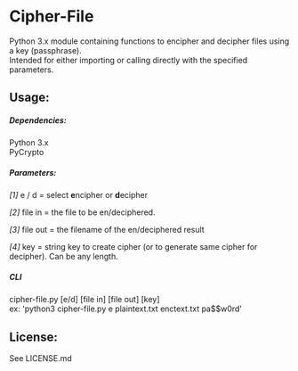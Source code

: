 # Cipher-File

Python 3.x module containing functions to encipher and decipher files using a key (passphrase).<br />
Intended for either importing or calling directly with the specified parameters.

## Usage:


##### Dependencies:
 
Python 3.x<br />
PyCrypto

##### Parameters:

*[1]*  e / d = select **e**ncipher or **d**ecipher

*[2]*  file in = the file to be en/deciphered.

*[3]*  file out = the filename of the en/deciphered result

*[4]*  key = string key to create cipher (or to generate same cipher for decipher). Can be any length.
 
 
##### CLI

cipher-file.py [e/d] [file in] [file out] [key]<br />
ex: 'python3 cipher-file.py e plaintext.txt enctext.txt pa$$w0rd'

## License:

  See LICENSE.md
